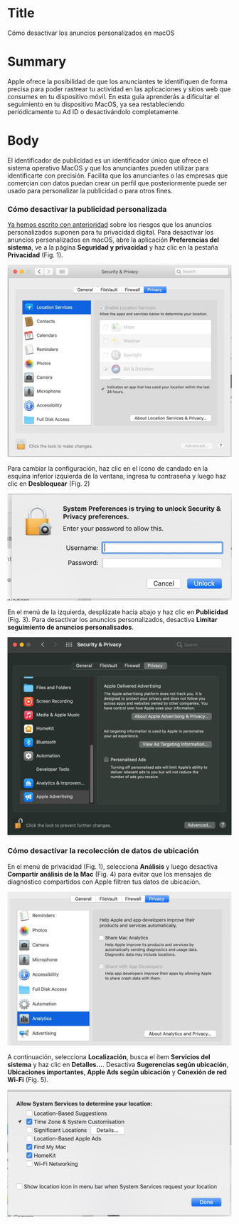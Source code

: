 # Title #
Cómo desactivar los anuncios personalizados en macOS

# Summary #
Apple ofrece la posibilidad de que los anunciantes te identifiquen de forma precisa para poder rastrear tu actividad en las aplicaciones y sitios web que consumes en tu dispositivo móvil. En esta guía aprenderás a dificultar el seguimiento en tu dispositivo MacOS, ya sea restableciendo periódicamente tu Ad ID o desactivándolo completamente.

# Body #
El identificador de publicidad es un identificador único que ofrece el sistema operativo MacOS y que los anunciantes pueden utilizar para identificarte con precisión. Facilita que los anunciantes o las empresas que comercian con datos puedan crear un perfil que posteriormente puede ser usado para personalizar la publicidad o para otros fines.

### Cómo desactivar la publicidad personalizada ###
[Ya hemos escrito con anterioridad][1] sobre los riesgos que los anuncios personalizados suponen para tu privacidad digital. Para desactivar los anuncios personalizados en macOS, abre la aplicación **Preferencias del sistema**, ve a la página **Seguridad y privacidad** y haz clic en la pestaña **Privacidad** (Fig. 1).

![Fig. 1: Configuraciones de privacidad: Seguridad y privacidad > Privacidad (Security and privacy > Privacy)](../../images/MacOS/settings-privacy.jpg?raw=true)

Para cambiar la configuración, haz clic en el ícono de candado en la esquina inferior izquierda de la ventana, ingresa tu contraseña y luego haz clic en **Desbloquear** (Fig. 2)

![Fig. 2: Ingresa la contraseña y haz clic en Desbloquear (Unlock)](../../images/MacOS/settings-unlock.jpg?raw=true)

En el menú de la izquierda, desplázate hacia abajo y haz clic en **Publicidad** (Fig. 3). Para desactivar los anuncios personalizados, desactiva **Limitar seguimiento de anuncios personalisados**.

![Fig. 3: Limitar seguimiento de anuncios (Limit ad tracking)](../../images/MacOS/settings-ads.jpg?raw=true)

### Cómo desactivar la recolección de datos de ubicación ###
En el menú de privacidad (Fig. 1), selecciona **Análisis** y luego desactiva **Compartir análisis de la Mac** (Fig. 4) para evitar que los mensajes de diagnóstico compartidos con Apple filtren tus datos de ubicación.

![Fig. 4: Desactiva Análisis: Compartir análisis de la Mac (Share Mac Analytics](../../images/MacOS/settings-analytics.jpg?raw=true)

A continuación, selecciona **Localización**, busca el ítem **Servicios del sistema** y haz clic en **Detalles...**. Desactiva **Sugerencias según ubicación**, **Ubicaciones importantes**, **Apple Ads según ubicación** y **Conexión de red Wi-Fi** (Fig. 5).

![Fig. 5: Desactiva Apple Ads según ubicación (Location-Based Apple Ads)](../../images/MacOS/settings-location.jpg?raw=true)

[1]: https://privacyinternational.org/explainer/2976/how-do-tracking-companies-know-what-you-did-last-summer
